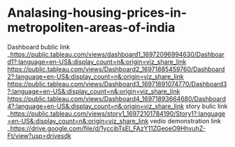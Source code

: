# Analasing-housing-prices-in-metropoliten-areas-of-india
Dashboard bublic link _https://public.tableau.com/views/dashboard1_16972096994630/Dashboard1?:language=en-US&:display_count=n&:origin=viz_share_link
https://public.tableau.com/views/Dashboard2_16971885459760/Dashboard2?:language=en-US&:display_count=n&:origin=viz_share_link
https://public.tableau.com/views/Dashboard3_16971891074770/Dashboard3?:language=en-US&:display_count=n&:origin=viz_share_link
https://public.tableau.com/views/Dashboard4_16971893664680/Dashboard4?:language=en-US&:display_count=n&:origin=viz_share_link
story bulic link _https://public.tableau.com/views/story1_16972101784190/Story1?:language=en-US&:display_count=n&:origin=viz_share_link
vedio demonstration link _https://drive.google.com/file/d/1yccibTsEl_FAzY11ZGeoeO9HhvuhZ-Ft/view?usp=drivesdk
